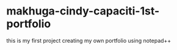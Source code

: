 # makhuga-cindy-capaciti-1st-portfolio
this is my first project creating my own portfolio using notepad++
